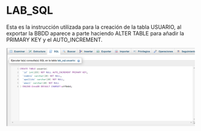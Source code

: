 # LAB_SQL

Esta es la instrucción utilizada para la creación de la tabla USUARIO, al exportar la BBDD aparece a parte haciendo ALTER TABLE para añadir la PRIMARY KEY y el AUTO_INCREMENT.

![Instrucción CREATE TABLE](images/instruccion_create_table.png)